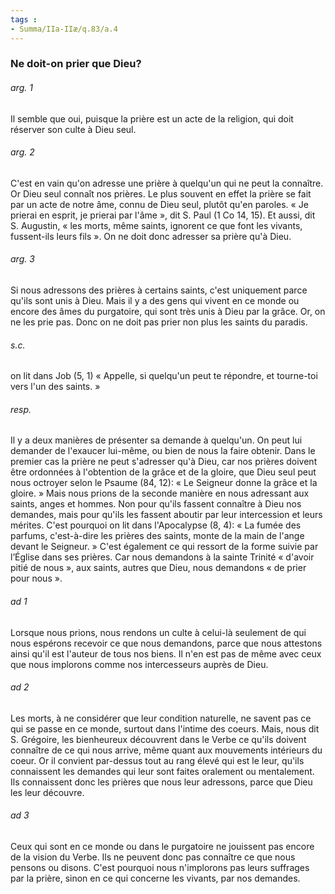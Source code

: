 ```yaml
---
tags : 
- Summa/IIa-IIæ/q.83/a.4
---
```


### Ne doit-on prier que Dieu?

###### arg. 1
Il semble que oui, puisque la prière est un acte de la religion, qui doit réserver son culte à Dieu seul. 

###### arg. 2
C'est en vain qu'on adresse une prière à quelqu'un qui ne peut la connaître. Or Dieu seul connaît nos prières. Le plus souvent en effet la prière se fait par un acte de notre âme, connu de Dieu seul, plutôt qu'en paroles. « Je prierai en esprit, je prierai par l'âme », dit S. Paul (1 Co 14, 15). Et aussi, dit S. Augustin, « les morts, même saints, ignorent ce que font les vivants, fussent-ils leurs fils ». On ne doit donc adresser sa prière qu'à Dieu. 

###### arg. 3
Si nous adressons des prières à certains saints, c'est uniquement parce qu'ils sont unis à Dieu. Mais il y a des gens qui vivent en ce monde ou encore des âmes du purgatoire, qui sont très unis à Dieu par la grâce. Or, on ne les prie pas. Donc on ne doit pas prier non plus les saints du paradis. 

###### s.c.
on lit dans Job (5, 1) « Appelle, si quelqu'un peut te répondre, et tourne-toi vers l'un des saints. » 

###### resp.
Il y a deux manières de présenter sa demande à quelqu'un. On peut lui demander de l'exaucer lui-même, ou bien de nous la faire obtenir. Dans le premier cas la prière ne peut s'adresser qu'à Dieu, car nos prières doivent être ordonnées à l'obtention de la grâce et de la gloire, que Dieu seul peut nous octroyer selon le Psaume (84, 12): « Le Seigneur donne la grâce et la gloire. » Mais nous prions de la seconde manière en nous adressant aux saints, anges et hommes. Non pour qu'ils fassent connaître à Dieu nos demandes, mais pour qu'ils les fassent aboutir par leur intercession et leurs mérites. C'est pourquoi on lit dans l'Apocalypse (8, 4): « La fumée des parfums, c'est-à-dire les prières des saints, monte de la main de l'ange devant le Seigneur. » C'est également ce qui ressort de la forme suivie par l’Église dans ses prières. Car nous demandons à la sainte Trinité « d'avoir pitié de nous », aux saints, autres que Dieu, nous demandons « de prier pour nous ». 

###### ad 1
Lorsque nous prions, nous rendons un culte à celui-là seulement de qui nous espérons recevoir ce que nous demandons, parce que nous attestons ainsi qu'il est l'auteur de tous nos biens. Il n'en est pas de même avec ceux que nous implorons comme nos intercesseurs auprès de Dieu. 

###### ad 2
Les morts, à ne considérer que leur condition naturelle, ne savent pas ce qui se passe en ce monde, surtout dans l'intime des coeurs. Mais, nous dit S. Grégoire, les bienheureux découvrent dans le Verbe ce qu'ils doivent connaître de ce qui nous arrive, même quant aux mouvements intérieurs du coeur. Or il convient par-dessus tout au rang élevé qui est le leur, qu'ils connaissent les demandes qui leur sont faites oralement ou mentalement. Ils connaissent donc les prières que nous leur adressons, parce que Dieu les leur découvre. 

###### ad 3
Ceux qui sont en ce monde ou dans le purgatoire ne jouissent pas encore de la vision du Verbe. Ils ne peuvent donc pas connaître ce que nous pensons ou disons. C'est pourquoi nous n'implorons pas leurs suffrages par la prière, sinon en ce qui concerne les vivants, par nos demandes. 

